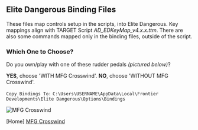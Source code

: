 ## Elite Dangerous Binding Files ##

These files map controls setup in the scripts, into Elite Dangerous. Key mappings align with TARGET Script _AD_EDKeyMap_v4.x.x.ttm_. There are also some commands mapped only in the binding files, outside of the script.

### Which One to Choose? ###

Do you own/play with one of these rudder pedals _(pictured below)_?

 __YES__, choose 'WITH MFG Crosswind'. __NO__, choose 'WITHOUT MFG Crosswind'.

`Copy Bindings To:`
`C:\Users\USERNAME\AppData\Local\Frontier Developments\Elite Dangerous\Options\Bindings`

![MFG Crosswind](https://github.com/Aussiedroid/AD-ED-EnhancedWarthogScript/blob/master/ED%20Bindings/WITH%20MFG%20Crosswind/folder.jpg "MFG Crosswind Rudder Pedals") 



[Home] [MFG Crosswind](https://mfg.simundza.com/products "MFG Crosswind")

